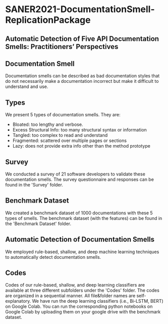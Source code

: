 # SANER2021-DocumentationSmell-ReplicationPackage
## Automatic Detection of Five API Documentation Smells: Practitioners’ Perspectives

## Documentation Smell
Documentation smells can be described as bad documentation styles that do not necessarily make a documentation incorrect but make it difficult to understand and use.


## Types
We present 5 types of documentation smells. They are:
* Bloated: too lengthy and verbose.
* Excess Structural Info: too many structural syntax or information
* Tangled: too complex to read and understand
* Fragmented: scattered over multiple pages or sections
* Lazy: does not provide extra info other than the method prototype


## Survey
We conducted a survey of 21 software developers to validate these documentation smells. The survey questionnaire and responses can be found in the 'Survey' folder. 


## Benchmark Dataset
We created a benchmark dataset of 1000 documentations with these 5 types of smells. The benchmark dataset (with the features) can be found in the 'Benchmark Dataset' folder.


## Automatic Detection of Documentation Smells
We employed rule-based, shallow, and deep machine learning techniques to automatically detect documentation smells.

## Codes
Codes of our rule-based, shallow, and deep learning classifiers are available at three different subfolders under the 'Codes' folder. The codes are organized in a sequential manner. All file&folder names are self-explanatory. We have run the deep learning classifiers (i.e., Bi-LSTM, BERT) on Google Colab. You can run the corresponding python notebooks on Google Colab by uploading them on your google drive with the benchmark dataset.
